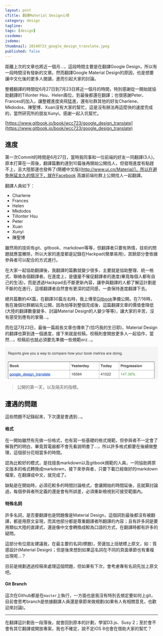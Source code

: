 ```yaml
---
layout: post
cTitle: 翻譯Material Design心得
category: design
tagline: 
tags: [design]
cssdemo: 
jsdemo: 
thumbnail: 20140723_google_design_translate.jpeg
published: false
---
```


距離上次的文章也將近一個月...，這段時間主要是在翻譯Google Design，所以有一段時間沒有發新的文章。然而翻譯Google Material Design的原因，也是想要讓中文化後的更多人閱讀，進而引起大家的討論。

整體翻譯的時間從6月27日到7月23日將近一個月的時間，特別感謝從一開始就協助翻譯的Tillonter Hsu、Helen兩位，到最後都還在翻譯；也很感謝Peter、Frances的加入，讓整體進度突飛猛進，還有社群其他的好友Charlene、Mkdodos、陳聖博、Xuan沒有大家的幫忙，這是沒有辦法再這麼快的速度完成的，當然研究所的朋友Xunyi，感謝一起入坑幫忙。



[https://www.gitbook.io/book/wcc723/google_design_translate](https://www.gitbook.io/book/wcc723/google_design_translate)

<!-- more -->

## 進度

第一次Commit的時間是6月27日，當時我同事和一位前端的好友一同翻譯(3人)，原本打算在一周後，翻譯篇數約達到10篇後再開始公開找人，但發現進度有點趕不上，且大陸那邊也發佈了(簡體中文版)[http://www.ui.cn/Material/]，所以在避免拖延太久的情況下，就在Facebook 高雄前端社群上公開找人一起翻譯。

翻譯人員如下：

- Charlene
- Frances
- Helen
- Mkdodos
- Tillonter Hsu
- Peter
- Xuan
- Xunyi
- 陳聖博

雖然用的技術有git、gitbook、markdown等等，但翻譯者只要有熱情，技術的問題就應當撇除，所以大家的進度都是記錄在Hackpad(簡單易用)，其餘部分會依據參與者可以配合的方式進行。

在大家一起協助翻譯後，我翻譯的篇數就變少很多，主要就是協助整理、統一格式、聯絡各個翻譯者。在進度上，是儘量不催促翻譯者的進度(畢竟每個人都有自己的生活)，而是透過Hackpad去不斷更新內容，讓參與翻譯的人都了解這計劃是不斷的在進行，這樣翻譯者自然會有更深的認同感，一直保持進度翻譯下去。

總共篇數約4X篇，在翻譯30篇左右時，我上傳至[Gitbook](https://www.gitbook.io/book/wcc723/google_design_translate/activity)準備公開。在7/16時，我在幾個社群網站先公開，因為怕等到整個完成後，這篇翻譯文章的價值會降低(大陸的翻譯數量變多、討論Material Design的人變少等等)，讓大家的辛苦，沒有感受到應有的掌聲...。

而在這7月23日，最後一篇超長文章也傳來了(恰巧我的生日耶)，Material Design的翻譯也算到達一個進度，接下來就是校稿，校稿則會開放更多人一起協作，當然...，校稿前也就必須要先準備一些規範orz...。

![](/images/20140723_screen_shot1.png)

> 公開的第一天，以及隔天的指標。

## 遭遇的問題

這些問題不記錄起來，下次還是會遇到...。

#### 格式

在一開始雖然有先做一份格式，也有寫一些基礎的格式規範，但參與者不一定會了解我們的明白，畢竟買電器都不會先看說明書了...，所以許多格式都要在後續做整理，這個部分花相當多的時間。

認為比較好的模式，是找擅長markdown以及gitbook規範的人員，一同協助將原文版本的格式轉換成markdown，接下來參與者，只要下載已經做好的markdown檔案，在翻譯成中文，就完成了。

缺點是在開始時，必須花較多的時間討論格式，會讓開始的時間延後，且就算討論過，每個參與者所定義的還是會有所誤差，必須重新檢視到可接受範圍內。

#### 特殊名詞

許多名詞，是否要翻譯也是問題像是Material Design，這個詞到最後都沒有被翻譯，都是用原文呈現，而其他部分都是尊重翻譯者所翻譯的內容；且有許多詞是要用類似大陸的直譯式，還是像中文會轉換成較為口語的方式，在翻譯時都有許多的疑問。

這部分有位朋友建議我，在最主要的名詞(標題)，旁邊加上括號標上原文，如：質感設計(Material Design)；但是後來想到如果這名詞在不同的頁面章節也有重複出現呢...？

目前是規劃透過校稿來處理這個問題，但如果有下次，會考慮專有名詞先加上原文吧。

#### Git Branch

這次在Github都是在`master`上執行，一方面也是我沒有特別去規定要如何上git，目前會思考branch是依據翻譯人員還是章節來做規劃(如果有人有相關意見，也歡迎來討論)。

----

在翻譯這計劃告一段落後，就會回到原本的計劃，學習D3.js、Susy 2；至於會不會有其它翻譯或開放專案，我也不確定，說不定iOS 8也會在借助大家的幫忙？



